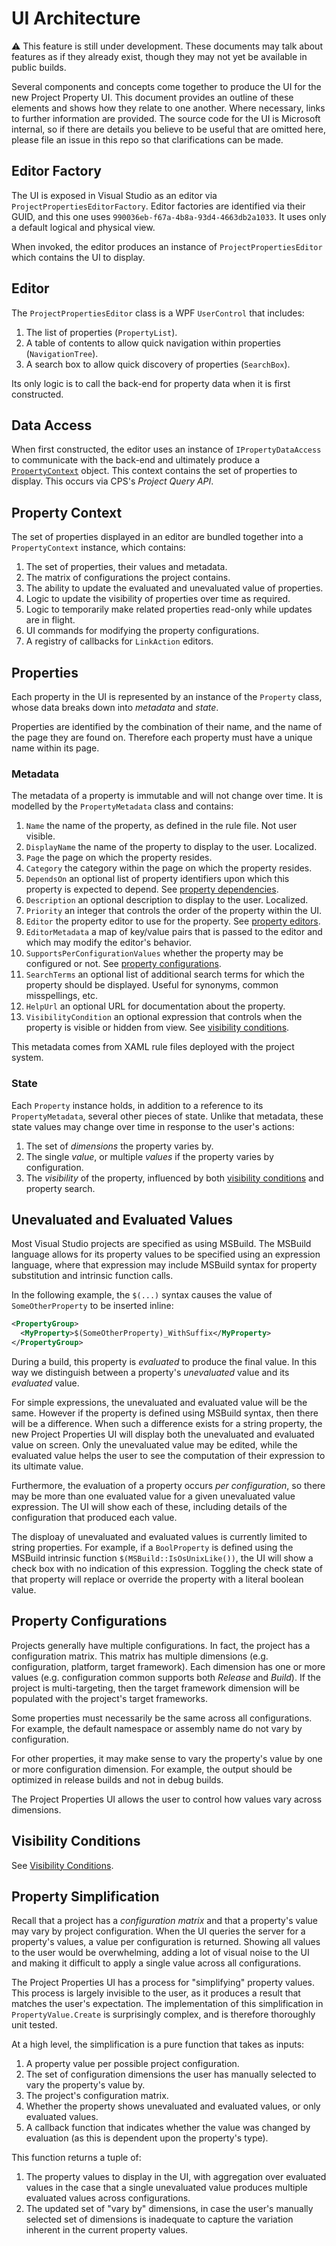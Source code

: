 ﻿# UI Architecture

⚠ This feature is still under development. These documents may talk about features as if they already exist, though they may not yet be available in public builds.

Several components and concepts come together to produce the UI for the new Project Property UI. This document provides an outline of these elements and shows how they relate to one another. Where necessary, links to further information are provided. The source code for the UI is Microsoft internal, so if there are details you believe to be useful that are omitted here, please file an issue in this repo so that clarifications can be made.

## Editor Factory

The UI is exposed in Visual Studio as an editor via `ProjectPropertiesEditorFactory`. Editor factories are identified via their GUID, and this one uses `990036eb-f67a-4b8a-93d4-4663db2a1033`. It uses only a default logical and physical view.

When invoked, the editor produces an instance of `ProjectPropertiesEditor` which contains the UI to display.

## Editor

The `ProjectPropertiesEditor` class is a WPF `UserControl` that includes:

1. The list of properties (`PropertyList`).
2. A table of contents to allow quick navigation within properties (`NavigationTree`).
3. A search box to allow quick discovery of properties (`SearchBox`).

Its only logic is to call the back-end for property data when it is first constructed.

## Data Access

When first constructed, the editor uses an instance of `IPropertyDataAccess` to communicate with the back-end and ultimately produce a [`PropertyContext`](#property-context) object. This context contains the set of properties to display. This occurs via CPS's _Project Query API_.

## Property Context

The set of properties displayed in an editor are bundled together into a `PropertyContext` instance, which contains:

1. The set of properties, their values and metadata.
1. The matrix of configurations the project contains.
1. The ability to update the evaluated and unevaluated value of properties.
1. Logic to update the visibility of properties over time as required.
1. Logic to temporarily make related properties read-only while updates are in flight.
1. UI commands for modifying the property configurations.
1. A registry of callbacks for `LinkAction` editors.

## Properties

Each property in the UI is represented by an instance of the `Property` class, whose data breaks down into _metadata_ and _state_.

Properties are identified by the combination of their name, and the name of the page they are found on. Therefore each property must have a unique name within its page.

### Metadata

The metadata of a property is immutable and will not change over time. It is modelled by the `PropertyMetadata` class and contains:

1. `Name` the name of the property, as defined in the rule file. Not user visible.
1. `DisplayName` the name of the property to display to the user. Localized.
1. `Page` the page on which the property resides.
1. `Category` the category within the page on which the property resides.
1. `DependsOn` an optional list of property identifiers upon which this property is expected to depend. See [property dependencies](property-specification.md#property-dependencies).
1. `Description` an optional description to display to the user. Localized.
1. `Priority` an integer that controls the order of the property within the UI.
1. `Editor` the property editor to use for the property. See [property editors](property-specification.md#property-editors).
1. `EditorMetadata` a map of key/value pairs that is passed to the editor and which may modify the editor's behavior.
1. `SupportsPerConfigurationValues` whether the property may be configured or not. See [property configurations](#property-configurations).
1. `SearchTerms` an optional list of additional search terms for which the property should be displayed. Useful for synonyms, common misspellings, etc.
1. `HelpUrl` an optional URL for documentation about the property.
1. `VisibilityCondition` an optional expression that controls when the property is visible or hidden from view. See [visibility conditions](visibility-conditions.md).

This metadata comes from XAML rule files deployed with the project system.

### State

Each `Property` instance holds, in addition to a reference to its `PropertyMetadata`, several other pieces of state. Unlike that metadata, these state values may change over time in response to the user's actions:

1. The set of _dimensions_ the property varies by.
1. The single _value_, or multiple _values_ if the property varies by configuration.
1. The _visibility_ of the property, influenced by both [visibility conditions](visibility-conditions.md) and property search.

## Unevaluated and Evaluated Values

Most Visual Studio projects are specified as using MSBuild. The MSBuild language allows for its property values to be specified using an expression language, where that expression may include MSBuild syntax for property substitution and intrinsic function calls.

In the following example, the `$(...)` syntax causes the value of `SomeOtherProperty` to be inserted inline:

```xml
<PropertyGroup>
  <MyProperty>$(SomeOtherProperty)_WithSuffix</MyProperty>
</PropertyGroup>
```

During a build, this property is _evaluated_ to produce the final value. In this way we distinguish between a property's _unevaluated_ value and its _evaluated_ value.

For simple expressions, the unevaluated and evaluated value will be the same. However if the property is defined using MSBuild syntax, then there will be a difference. When such a difference exists for a string property, the new Project Properties UI will display both the unevaluated and evaluated value on screen. Only the unevaluated value may be edited, while the evaluated value helps the user to see the computation of their expression to its ultimate value. 

Furthermore, the evaluation of a property occurs _per configuration_, so there may be more than one evaluated value for a given unevaluated value expression. The UI will show each of these, including details of the configuration that produced each value.

The disploay of unevaluated and evaluated values is currently limited to string properties. For example, if a `BoolProperty` is defined using the MSBuild intrinsic function `$(MSBuild::IsOsUnixLike())`, the UI will show a check box with no indication of this expression. Toggling the check state of that property will replace or override the property with a literal boolean value.

## Property Configurations

Projects generally have multiple configurations. In fact, the project has a configuration matrix. This matrix has multiple dimensions (e.g. configuration, platform, target framework). Each dimension has one or more values (e.g. configuration common supports both _Release_ and _Build_). If the project is multi-targeting, then the target framework dimension will be populated with the project's target frameworks.

Some properties must necessarily be the same across all configurations. For example, the default namespace or assembly name do not vary by configuration.

For other properties, it may make sense to vary the property's value by one or more configuration dimension. For example, the output should be optimized in release builds and not in debug builds.

The Project Properties UI allows the user to control how values vary across dimensions.

## Visibility Conditions

See [Visibility Conditions](visibility-conditions.md).

## Property Simplification

Recall that a project has a _configuration matrix_ and that a property's value may vary by project configuration. When the UI queries the server for a property's values, a value per configuration is returned. Showing all values to the user would be overwhelming, adding a lot of visual noise to the UI and making it difficult to apply a single value across all configurations.

The Project Properties UI has a process for "simplifying" property values. This process is largely invisible to the user, as it produces a result that matches the user's expectation. The implementation of this simplification in `PropertyValue.Create` is surprisingly complex, and is therefore thoroughly unit tested.

At a high level, the simplification is a pure function that takes as inputs:

1. A property value per possible project configuration.
1. The set of configuration dimensions the user has manually selected to vary the property's value by.
1. The project's configuration matrix.
1. Whether the property shows unevaluated and evaluated values, or only evaluated values.
1. A callback function that indicates whether the value was changed by evaluation (as this is dependent upon the property's type).

This function returns a tuple of:

1. The property values to display in the UI, with aggregation over evaluated values in the case that a single unevaluated value produces multiple evaluated values across configurations.
1. The updated set of "vary by" dimensions, in case the user's manually selected set of dimensions is inadequate to capture the variation inherent in the current property values.
